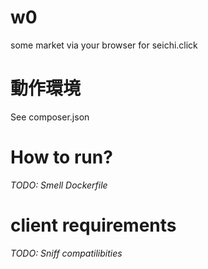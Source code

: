 # w0
some market via your browser for seichi.click

# 動作環境
See composer.json

# How to run?
*TODO: Smell Dockerfile*

# client requirements
*TODO: Sniff compatilibities*
